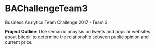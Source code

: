 # BAChallengeTeam3
Business Analytics Team Challenge 2017 - Team 3

__Project Outline:__ Use semantic anaylsis on tweets and popular websites about bitcoin to determine the relationship between public opinion and current price. 
